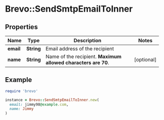 # Brevo::SendSmtpEmailToInner

## Properties

| Name | Type | Description | Notes |
| ---- | ---- | ----------- | ----- |
| **email** | **String** | Email address of the recipient |  |
| **name** | **String** | Name of the recipient. **Maximum allowed characters are 70**.  | [optional] |

## Example

```ruby
require 'brevo'

instance = Brevo::SendSmtpEmailToInner.new(
  email: jimmy98@example.com,
  name: Jimmy
)
```

